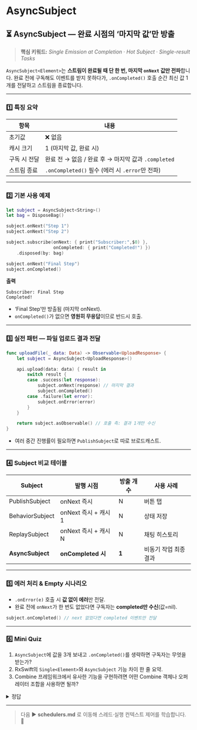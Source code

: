 # AsyncSubject

## ⏳ AsyncSubject — 완료 시점의 ‘마지막 값’만 방출

> **핵심 키워드:** _Single Emission at Completion_ · _Hot Subject_ · _Single-result Tasks_

`AsyncSubject<Element>`는 **스트림이 완료될 때 단 한 번, 마지막 `onNext` 값만 전파**합니다. 완료 전에 구독해도 이벤트를 받지 못하다가, `.onCompleted()` 호출 순간 최신 값 1개를 전달하고 스트림을 종료합니다.

***

### 1️⃣ 특징 요약

| 항목      | 내용                                      |
| ------- | --------------------------------------- |
| 초기값     | ❌ 없음                                    |
| 캐시 크기   | 1 (마지막 값, 완료 시)                         |
| 구독 시 전달 | 완료 전 → 없음 / 완료 후 → 마지막 값과 `.completed`  |
| 스트림 종료  | `.onCompleted()` 필수 (에러 시 `.error`만 전파) |

***

### 2️⃣ 기본 사용 예제

```swift
let subject = AsyncSubject<String>()
let bag = DisposeBag()

subject.onNext("Step 1")
subject.onNext("Step 2")

subject.subscribe(onNext: { print("Subscriber:",$0) },
                  onCompleted: { print("Completed!") })
    .disposed(by: bag)

subject.onNext("Final Step")
subject.onCompleted()
```

**출력**

```
Subscriber: Final Step
Completed!
```

* ‘Final Step’만 방출됨 (마지막 onNext).
* `onCompleted()`가 없으면 **영원히 무응답**이므로 반드시 호출.

***

### 3️⃣ 실전 패턴 — 파일 업로드 결과 전달

```swift
func uploadFile(_ data: Data) -> Observable<UploadResponse> {
    let subject = AsyncSubject<UploadResponse>()

    api.upload(data: data) { result in
        switch result {
        case .success(let response):
            subject.onNext(response) // 마지막 결과
            subject.onCompleted()
        case .failure(let error):
            subject.onError(error)
        }
    }

    return subject.asObservable() // 호출 측: 결과 1개만 수신
}
```

* 여러 중간 진행률이 필요하면 `PublishSubject`로 따로 브로드캐스트.

***

### 4️⃣ Subject 비교 테이블

| Subject          | 발행 시점             | 방출 개수 | 사용 사례        |
| ---------------- | ----------------- | ----- | ------------ |
| PublishSubject   | onNext 즉시         | N     | 버튼 탭         |
| BehaviorSubject  | onNext 즉시 + 캐시 1  | N     | 상태 저장        |
| ReplaySubject    | onNext 즉시 + 캐시 N  | N     | 채팅 히스토리      |
| **AsyncSubject** | **onCompleted 시** | **1** | 비동기 작업 최종 결과 |

***

### 5️⃣ 에러 처리 & Empty 시나리오

* `.onError(e)` 호출 시 **값 없이 에러**만 전달.
* 완료 전에 `onNext`가 한 번도 없었다면 구독자는 **completed만 수신**(값=nil).

```swift
subject.onCompleted() // next 없었다면 completed 이벤트만 전달
```

***

### 6️⃣ Mini Quiz

1. `AsyncSubject`에 값을 3개 보내고 `.onCompleted()`를 생략하면 구독자는 무엇을 받는가?
2. RxSwift의 `Single<Element>`와 `AsyncSubject` 기능 차이 한 줄 요약.
3. Combine 프레임워크에서 유사한 기능을 구현하려면 어떤 Combine 객체나 오퍼레이터 조합을 사용하면 될까?

<details>

<summary>정답</summary>

1. **아무 것도 받지 못한다.** 스트림이 완료되지 않았기 때문에 이벤트가 전파되지 않는다.
2. `Single`은 **완료 또는 에러를 자동 관리**하는 _cold_ 단발 스트림 팩토리, `AsyncSubject`는 **hot subject로 직접 onNext/onCompleted 제어** 가능.
3. Combine에서는 `PassthroughSubject` + `.last()` 오퍼레이터 또는 `Future`를 사용하여 완료 시 단일 값 전달 패턴을 구성할 수 있다.

</details>

***

> 다음 ▶️ **schedulers.md** 로 이동해 스레드·실행 컨텍스트 제어를 학습합니다. 🚀
